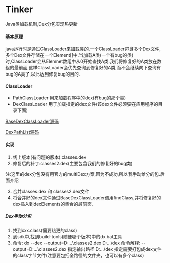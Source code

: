 # Tinker
Java类加载机制,Dex分包实现热更新

#### 基本原理
java运行时是通过ClassLoader来加载类的.一个ClassLoader包含多个Dex文件,多个Dex文件存储在一个Element[]中.当加载A类(一个有bug的类)时,ClassLoader会从Elemnet数组中从0开始查找A类.我们将修复好的A类放在数组的最前面,这样ClassLoader会优先查询到修复好的A类,而不会继续向下查询有bug的A类了,以此达到修复bug的目的.

#### ClassLoader
- PathClassLoader 用来加载程序中的dex(有bug的那个类)
- DexClassLoader  用于加载指定的dex文件(该dex文件必须要在应用程序的目录下面)

[BaseDexClassLoader源码](http://androidxref.com/4.4.2_r1/xref/libcore/dalvik/src/main/java/dalvik/system/BaseDexClassLoader.java#pathList)

[DexPathList源码](http://androidxref.com/4.4.2_r1/xref/libcore/dalvik/src/main/java/dalvik/system/DexPathList.java)

#### 实现
1. 线上版本(有问题的版本):classes.dex
2. 修复后的补丁:classes2.dex(主要包含我们的修复好的bug类)

注:这里的dex分包没有用官方的multiDex方案,因为不成功,所以我手动给分的包.后面介绍

3. 合并classes.dex 和 classes2.dex文件
4. 将合并好的dex文件通过BaseDexClassLoader调用findClass,并将修复好的dex插入到dexElements的集合的最前面.


##### Dex手动分包
1. 找到xxx.class(需要热更的class)
2. 到sdk中,找到build-tools(随便哪个版本)中的dx.bat工具
3. 命令:
dx --dex --output=D:\...\classes2.dex D:\...\dex
命令解释:
 --output=D:\...\classes2.dex 指定输出路径
 D:\...\dex 指定需要打包成dex文件的class字节文件(注意要包括全路径的文件夹，也可以有多个class)
